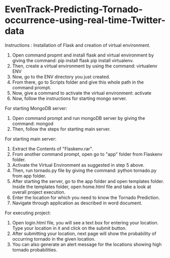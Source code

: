 # EvenTrack-Predicting-Tornado-occurrence-using-real-time-Twitter-data

Instructions :
Installation of Flask and creation of virtual environment.
1. Open command propmt and install flask and virtual environment by giving the command: 
	pip install flask
	pip install virtualenv.
2. Then, create a virtual environment by using the command: 
	virtualenv ENV
3. Now, go to the ENV directory you just created. 
4. From there, go to Scripts folder and give this whole path in the command prompt.
5. Now, give a command to activate the virtual environment:
	 activate
6. Now, follow the instructions for starting mongo server.

For starting MongoDB server:
1. Open command prompt and run mongoDB server by giving the command: mongod
2. Then, follow the steps for starting main server.

For starting main server:
1. Extract the Contents of "Flaskenv.rar".
2. From another command prompt, open go to "app" folder from Flaskenv folder.
3. Activate the Virtual Environment as suggested in step 5 above.
4. Then, run tornado.py file by giving the command: python tornado.py from app folder.
5. After starting the server, go to the app folder and open templates folder. 
   Inside the templates folder, open home.html file and take a look at overall project execution.  
6. Enter the location for which you need to know the Tornado Prediction.
7. Navigate through application as described in word document.


For executing project:
1. Open login.html file, you will see a text box for entering your location. Type your location in it and click on the
   submit button.
2. After submitting your location, next page will show the probability of occurring tornado in the given location.
3. You can also generate an alert message for the locations showing high tornado probabilities.
